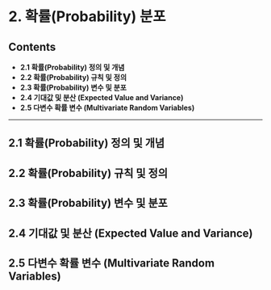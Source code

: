# 2. 확률(Probability) 분포

## Contents

- **2.1 확률(Probability) 정의 및 개념**
- **2.2 확률(Probability) 규칙 및 정의**
- **2.3 확률(Probability) 변수 및 분포**
- **2.4 기대값 및 분산 (Expected Value and Variance)**
- **2.5 다변수 확률 변수 (Multivariate Random Variables)**

---

## 2.1 확률(Probability) 정의 및 개념

## 2.2 확률(Probability) 규칙 및 정의

## 2.3 확률(Probability) 변수 및 분포

## 2.4 기대값 및 분산 (Expected Value and Variance)

## 2.5 다변수 확률 변수 (Multivariate Random Variables)